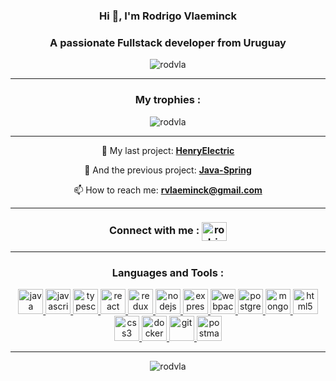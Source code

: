 <h3 align="center">Hi 👋, I'm Rodrigo Vlaeminck</h3>
<h3 align="center">A passionate Fullstack developer from Uruguay</h3>
<p align="center"> <img src="https://komarev.com/ghpvc/?username=rodvla&label=Profile%20views&color=0e75b6&style=flat" alt="rodvla" /> </p>
<hr/>
<h3 align="center">My trophies :</h3>
<p align="center"> <img src="https://github-profile-trophy.vercel.app/?username=rodvla&row=1&column=3" alt="rodvla" /></p>
<hr/>
<div align="center">

   🔭 My last project: [**HenryElectric**](https://github.com/rodvla/J-HenryElectric)

   🔭 And the previous project: [**Java-Spring**](https://github.com/rodvla/Java-Spring-HenryNews)

   📫 How to reach me: **rvlaeminck@gmail.com**
  
</div>

<hr/>

<h3 align="center"> Connect with me : <a href="https://linkedin.com/in/rodrigo-vlaeminck" target="blank"><img align="center" src="https://cdn.jsdelivr.net/npm/simple-icons@3.0.1/icons/linkedin.svg" alt="rodrigo-vlaeminck" height="30" width="40" /></a></h3>
<hr/>

<h3 align="center">Languages and Tools :</h3>
<p align="center"> 
  <a href="https://www.java.com" target="_blank"> <img src="https://cdn.worldvectorlogo.com/logos/java.svg" alt="java" width="40" height="40"/> </a>
  <a href="https://developer.mozilla.org/en-US/docs/Web/JavaScript" target="_blank"> <img src="https://cdn.worldvectorlogo.com/logos/logo-javascript.svg" alt="javascript" width="40" height="40"/> </a>
  <a href="https://www.typescriptlang.org/" target="_blank"> <img src="https://cdn.worldvectorlogo.com/logos/typescript.svg" alt="typescript" width="40" height="40"/> </a>
  <a href="https://reactjs.org/" target="_blank"> <img src="https://cdn.worldvectorlogo.com/logos/react-2.svg" alt="react" width="40" height="40"/> </a> 
  <a href="https://redux.js.org" target="_blank"> <img src="https://cdn.worldvectorlogo.com/logos/redux.svg" alt="redux" width="40" height="40"/> </a> 
  <a href="https://nodejs.org" target="_blank"> <img src="https://cdn.worldvectorlogo.com/logos/nodejs-1.svg" alt="nodejs" width="40" height="40"/> </a> 
  <a href="https://expressjs.com" target="_blank"> <img src="https://cdn.worldvectorlogo.com/logos/express-109.svg" alt="express" width="40" height="40"/> </a>
   <a href="https://webpack.js.org" target="_blank"> <img src="https://cdn.worldvectorlogo.com/logos/webpack.svg" alt="webpack" width="40" height="40"/> </a>  
  <a href="https://www.postgresql.org" target="_blank"> <img src="https://cdn.worldvectorlogo.com/logos/postgresql.svg" alt="postgresql" width="40" height="40"/> </a>    
  <a href="https://www.mongodb.com/" target="_blank"> <img src="https://cdn.worldvectorlogo.com/logos/mongodb.svg" alt="mongodb" width="40" height="40"/> </a>  
  <a href="https://www.w3.org/html/" target="_blank"> <img src="https://cdn.worldvectorlogo.com/logos/html5.svg" alt="html5" width="40" height="40"/> </a> 
  <a href="https://www.w3schools.com/css/" target="_blank"> <img src="https://cdn.worldvectorlogo.com/logos/css3.svg" alt="css3" width="40" height="40"/> </a> 
  <a href="https://www.docker.com/" target="_blank"> <img src="https://cdn.worldvectorlogo.com/logos/docker.svg" alt="docker" width="40" height="40"/> </a>  
  <a href="https://github.com/rodvla" target="_blank"> <img src="https://cdn.worldvectorlogo.com/logos/github-2.svg" alt="git" width="40" height="40"/> </a>    
  <a href="https://www.postman.com/" target="_blank"> <img src="https://www.vectorlogo.zone/logos/getpostman/getpostman-icon.svg" alt="postman" width="40" height="40"/> </a>  
</p>
<hr/>

<p align="center">
   <img src="https://github-readme-stats.vercel.app/api?username=rodvla&show_icons=true&locale=en" alt="rodvla" />
</p>
